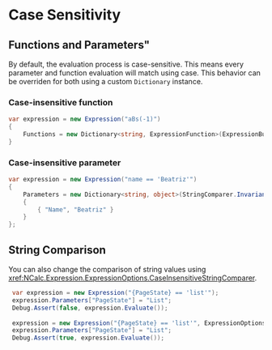 ﻿# Case Sensitivity

## Functions and Parameters"
By default, the evaluation process is case-sensitive.
This means every parameter and function evaluation will match using case. 
This behavior can be overriden for both using a custom `Dictionary` instance.

### Case-insensitive function
```c#
var expression = new Expression("aBs(-1)")
{
    Functions = new Dictionary<string, ExpressionFunction>(ExpressionBuiltInFunctions.Values, StringComparer.InvariantCultureIgnoreCase)
}
```
### Case-insensitive parameter

```c#
var expression = new Expression("name == 'Beatriz'")
{
    Parameters = new Dictionary<string, object>(StringComparer.InvariantCultureIgnoreCase)
    {
        { "Name", "Beatriz" }
    }
};
```


## String Comparison
You can also change the comparison of string values using <xref:NCalc.Expression.ExpressionOptions.CaseInsensitiveStringComparer>.

```c#
 var expression = new Expression("{PageState} == 'list'");
 expression.Parameters["PageState"] = "List";
 Debug.Assert(false, expression.Evaluate());
 
 expression = new Expression("{PageState} == 'list'", ExpressionOptions.CaseInsensitiveStringComparer);
 expression.Parameters["PageState"] = "List";
 Debug.Assert(true, expression.Evaluate());
```
